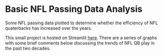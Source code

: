 # Basic NFL Passing Data Analysis

Some NFL passing data plotted to determine whether the efficiency of NFL quaterbacks has increased over the years. 

This small project is hosted on Streamlit [here](https://nflpassingtrend.streamlit.app/). There are a series of graphs with some brief comments below discussing the trends of NFL QB play in the past two decades.
